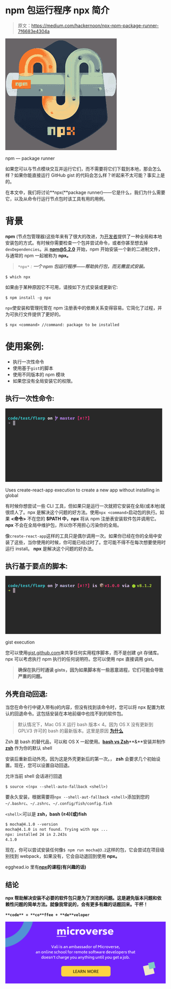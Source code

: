 # npm 包运行程序 npx 简介

> 原文：<https://medium.com/hackernoon/npx-npm-package-runner-7f6683e4304a>

![](img/1f61b9e0f3a4c49a719bfe760bfb84fc.png)

npm — package runner

如果您可以与节点模块交互并运行它们，而不需要将它们下载到本地，那会怎么样？如果你能直接运行 GitHub gist 的代码会怎么样？听起来不太可能？事实上是的。

在本文中，我们将讨论**npx(**package runner)——它是什么，我们为什么需要它，以及从命令行运行节点包时该工具有用的用例。

# 背景

**npm** (节点包管理器)这些年来有了很大的改进，为[开发者](https://www.microverse.org/)提供了一种全局和本地安装包的方式。有时候你需要检查一个包并尝试命令，或者你甚至想去掉`devDependencies`。从 **npm@5.2.0** 开始，npm 开始安装一个新的二进制文件，与通常的 npm 一起被称为 **npx。**

> `*npx*` *:* ***一个 npm 包运行程序——帮助执行包，而无需显式安装。***

`$ which npx`

如果由于某种原因它不可用，请按如下方式安装或更新它:

`$ npm install -g npx`

`npx`使安装和管理托管在 npm 注册表中的依赖关系变得容易。它简化了过程，并为可执行文件提供了更好的。

`$ npx <command> //command: package to be installed`

# 使用案例:

*   执行一次性命令
*   使用基于`gist`的脚本
*   使用不同版本的 npm 模块
*   如果您没有全局安装它的权限。

## 执行一次性命令:

![](img/52c8fbc51cdac41b2dcd03fe84e46d72.png)

Uses create-react-app execution to create a new app without installing in global

有时候你想尝试一些 CLI 工具，但如果只是运行一次就把它安装在全局(或本地)就很烦人了。npx 是解决这个问题的好方法。使用`npx <command>`启动包的执行。如果 **<命令>** 不在您的 **$PATH 中，npx** 将从 npm 注册表安装软件包并调用它。 **npx** 不会在全局中维护包，所以你不用担心污染你的全局。

像`create-react-app`这样的工具只是偶尔调用一次。如果你已经在你的全局中安装了这些，当你使用的时候，你可能已经过时了。您可能不得不在每次想要使用时运行 install。 **npx** 是解决这个问题的好办法。

## 执行基于要点的脚本:

![](img/3b53cc30c1a1bf075c800446d8792302.png)

gist execution

您可以使用[gist.github.com](https://gist.github.com/)来共享任何实用程序脚本，而不是创建 git 存储库。npx 可以考虑执行 npm 执行的任何说明符。您可以使用 npx 直接调用 gist。

> **确保在执行时通读 gists，因为如果脚本有一些恶意进程，它们可能会导致严重的问题。**

## 外壳自动回退:

当您在命令行中键入带有`@`的内容，但没有找到该命令时，您可以将 npx 配置为默认的回退命令。这包括安装在本地前缀中也找不到的软件包。

> 默认情况下，Mac OS X 运行 bash 版本< 4。因为 OS X 没有更新到 GPLV3 许可的 bash 的最新版本。这里是原因 [**为什么**](https://www.gnu.org/licenses/gpl-faq.html#Tivoization)

Zsh 是 bash 的替代品，可以和 OS X 一起使用。[**bash vs Zsh**](https://stackabuse.com/zsh-vs-bash/)**&**安装并制作 [**zsh**](https://rick.cogley.info/post/use-homebrew-zsh-instead-of-the-osx-default/) 作为你的默认 shell

安装后重新启动外壳。因为这是外壳更新后的第一次。， **zsh** 会要求几个初始设置。现在，您可以设置自动回退。

允许当前 shell 会话进行回退

`$ source <(npx --shell-auto-fallback <shell>)`

要永久安装，根据需要将`npx --shell-aut-fallback <shell>`添加到您的`~/.bashrc`、`~/.zshrc`、`~/.config/fish/config.fish`

`<shell>`:可以是 **zsh，bash (≥4)(或)fish**

```
$ mocha@4.1.0 --version
mocha@4.1.0 is not found. Trying with npx ...
npx: installed 24 in 2.243s
4.1.0
```

现在，你可以尝试安装任何像`$ npm run mocha@3.2`这样的包，它会尝试在项目级别找到 webpack，如果没有，它会自动退回到使用 **npx。**

egghead.io 里有[**npx**](https://egghead.io/courses/execute-npm-package-binaries-with-the-npx-package-runner)**的课程(有兴趣的话)**

## **结论**

**npx 帮助解决安装不必要的软件包只是为了浏览的问题。这是避免版本问题和依赖性问题的简单方法。就像我常说的，会有更多有趣的话题回来。干杯！**

**`**code** = **co**ffee + **de**veloper`**

**[![](img/a45c333e155b06751ad110f0ed334a4b.png)](https://www.microverse.org)**